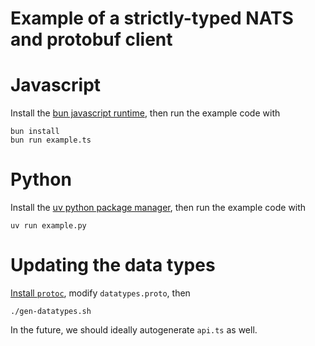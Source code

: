 # Example of a strictly-typed NATS and protobuf client

# Javascript

Install the [bun javascript runtime](https://bun.sh/), then run the example code with

```
bun install
bun run example.ts
```

# Python

Install the [uv python package manager](https://docs.astral.sh/uv/#installation), then run the example code with

```
uv run example.py
```

# Updating the data types

[Install `protoc`](https://grpc.io/docs/protoc-installation/), modify `datatypes.proto`, then

```
./gen-datatypes.sh
```

In the future, we should ideally autogenerate `api.ts` as well.
